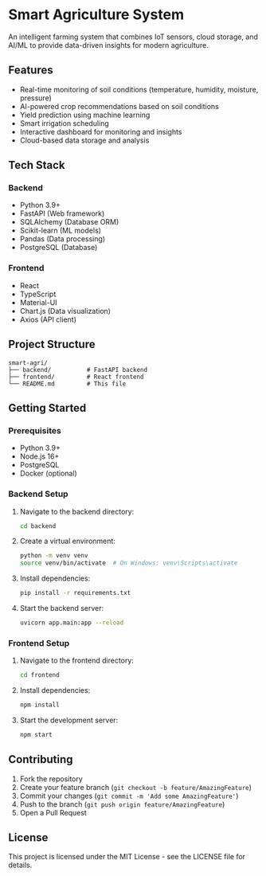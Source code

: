 # Smart Agriculture System

An intelligent farming system that combines IoT sensors, cloud storage, and AI/ML to provide data-driven insights for modern agriculture.

## Features

- Real-time monitoring of soil conditions (temperature, humidity, moisture, pressure)
- AI-powered crop recommendations based on soil conditions
- Yield prediction using machine learning
- Smart irrigation scheduling
- Interactive dashboard for monitoring and insights
- Cloud-based data storage and analysis

## Tech Stack

### Backend
- Python 3.9+
- FastAPI (Web framework)
- SQLAlchemy (Database ORM)
- Scikit-learn (ML models)
- Pandas (Data processing)
- PostgreSQL (Database)

### Frontend
- React
- TypeScript
- Material-UI
- Chart.js (Data visualization)
- Axios (API client)

## Project Structure

```
smart-agri/
├── backend/          # FastAPI backend
├── frontend/         # React frontend
└── README.md         # This file
```

## Getting Started

### Prerequisites
- Python 3.9+
- Node.js 16+
- PostgreSQL
- Docker (optional)

### Backend Setup
1. Navigate to the backend directory:
   ```bash
   cd backend
   ```
2. Create a virtual environment:
   ```bash
   python -m venv venv
   source venv/bin/activate  # On Windows: venv\Scripts\activate
   ```
3. Install dependencies:
   ```bash
   pip install -r requirements.txt
   ```
4. Start the backend server:
   ```bash
   uvicorn app.main:app --reload
   ```

### Frontend Setup
1. Navigate to the frontend directory:
   ```bash
   cd frontend
   ```
2. Install dependencies:
   ```bash
   npm install
   ```
3. Start the development server:
   ```bash
   npm start
   ```

## Contributing

1. Fork the repository
2. Create your feature branch (`git checkout -b feature/AmazingFeature`)
3. Commit your changes (`git commit -m 'Add some AmazingFeature'`)
4. Push to the branch (`git push origin feature/AmazingFeature`)
5. Open a Pull Request

## License

This project is licensed under the MIT License - see the LICENSE file for details. 